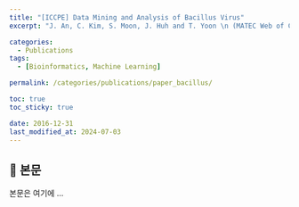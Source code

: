 ```yaml
---
title: "[ICCPE] Data Mining and Analysis of Bacillus Virus"
excerpt: "J. An, C. Kim, S. Moon, J. Huh and T. Yoon \n (MATEC Web of Conferences, 69, 01006, 2016)"

categories:
  - Publications
tags:
  - [Bioinformatics, Machine Learning]

permalink: /categories/publications/paper_bacillus/

toc: true
toc_sticky: true

date: 2016-12-31
last_modified_at: 2024-07-03
---
```


## 🦥 본문

본문은 여기에 ...
